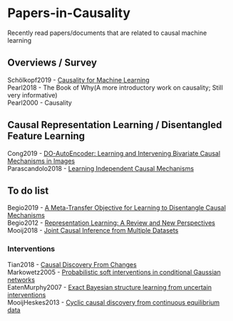 # Papers-in-Causality
Recently read papers/documents that are related to causal machine learning

## Overviews / Survey
Schölkopf2019 - [Causality for Machine Learning](https://arxiv.org/abs/1911.10500) <br>
Pearl2018 - The Book of Why(A more introductory work on causality; Still very informative) <br>
Pearl2000 - Causality <br>

## Causal Representation Learning / Disentangled Feature Learning
Cong2019 - [DO-AutoEncoder: Learning and Intervening Bivariate Causal Mechanisms in Images](https://openreview.net/pdf?id=r1e7NgrYvH) <br>
Parascandolo2018 - [Learning Independent Causal Mechanisms](https://arxiv.org/pdf/1712.00961.pdf)<br>

## To do list
Begio2019 - [A Meta-Transfer Objective for Learning to Disentangle Causal Mechanisms](https://arxiv.org/pdf/1901.10912.pdf) <br>
Begio2012 - [Representation Learning: A Review and New Perspectives](https://arxiv.org/pdf/1206.5538.pdf) <br>
Mooij2018 - [Joint Causal Inference from Multiple Datasets](https://arxiv.org/pdf/1611.10351v3.pdf) <br>
### Interventions
Tian2018 - [Causal Discovery From Changes](https://arxiv.org/pdf/1301.2312.pdf) <br>
Markowetz2005 - [Probabilistic soft interventions in conditional Gaussian networks](http://www.gatsby.ucl.ac.uk/aistats/fullpapers/139.pdf) <br>
EatenMurphy2007 - [Exact Bayesian structure learning from uncertain interventions](http://proceedings.mlr.press/v2/eaton07a/eaton07a.pdf) <br>
MooijHeskes2013 - [Cyclic causal discovery from continuous equilibrium data](https://arxiv.org/pdf/1309.6849.pdf)
